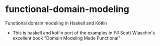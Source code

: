 # functional-domain-modeling
Functional domain modeling in Haskell and Kotlin
- This is haskell and kotlin port of the examples in F# Scott Wlaschin's excellent book "Domain Modeling Made Functional"

